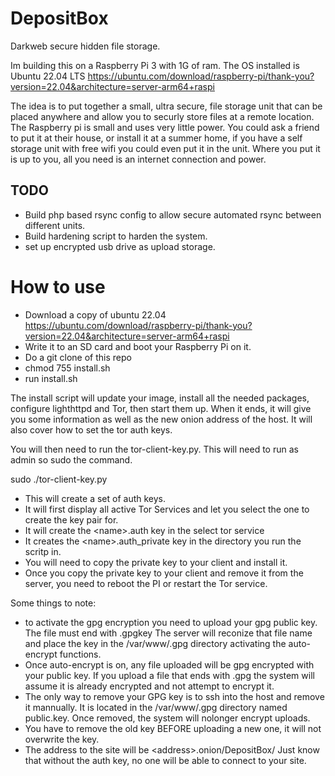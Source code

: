# DepositBox
Darkweb secure hidden file storage.

Im building this on a Raspberry Pi 3 with 1G of ram.
The OS installed is Ubuntu 22.04 LTS https://ubuntu.com/download/raspberry-pi/thank-you?version=22.04&architecture=server-arm64+raspi

The idea is to put together a small, ultra secure, file storage unit that can be placed anywhere and allow you to securly store files at a remote location. The Raspberry pi is small and uses very little power. You could ask a friend to put it at their house, or install it at a summer home, if you have a self storage unit with free wifi you could even put it in the unit. Where you put it is up to you, all you need is an internet connection and power.

  ## TODO
  * Build php based rsync config to allow secure automated rsync between different units.
  * Build hardening script to harden the system.
  * set up encrypted usb drive as upload storage.
  
# How to use

* Download a copy of ubuntu 22.04 https://ubuntu.com/download/raspberry-pi/thank-you?version=22.04&architecture=server-arm64+raspi
* Write it to an SD card and boot your Raspberry Pi on it.
* Do a git clone of this repo
* chmod 755 install.sh
* run install.sh

The install script will update your image, install all the needed packages, configure lighthttpd and Tor, then start them up. 
When it ends, it will give you some information as well as the new onion address of the host. It will also cover how to set the tor auth keys.

You will then need to run the tor-client-key.py. This will need to run as admin so sudo the command.

sudo ./tor-client-key.py

* This will create a set of auth keys. 
* It will first display all active Tor Services and let you select the one to create the key pair for.
* It will create the \<name\>.auth key in the select tor service
* It creates the \<name\>.auth_private key in the directory you run the scritp in. 
* You will need to copy the private key to your client and install it.
* Once you copy the private key to your client and remove it from the server, you need to reboot the PI or restart the Tor service.
  
Some things to note:
  * to activate the gpg encryption you need to upload your gpg public key. The file must end with .gpgkey The server will reconize that file name and place the key in the /var/www/.gpg directory activating the auto-encrypt functions.
  * Once auto-encrypt is on, any file uploaded will be gpg encrypted with your public key. If you upload a file that ends with .gpg the system will assume it is already encrypted and not attempt to encrypt it.
  * The only way to remove your GPG key is to ssh into the host and remove it mannually. It is located in the /var/www/.gpg directory named public.key. Once removed, the system will nolonger encrypt uploads.
  * You have to remove the old key BEFORE uploading a new one, it will not overwrite the key.
  * The address to the site will be \<address\>.onion/DepositBox/ Just know that without the auth key, no one will be able to connect to your site.
